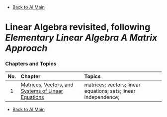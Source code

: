 * [Back to AI Main](../../README.md)

# Linear Algebra revisited, following *Elementary Linear Algebra A Matrix Approach*

### Chapters and Topics
|No.|Chapter|Topics|
|:-:|:------|:-----|
| 1 |[Matrices, Vectors, and Systems of Linear Equations](./ch01/note.md)|matrices; vectors; linear equations; sets; linear independence; |






* [Back to AI Main](../../README.md)